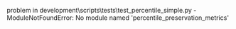 problem in development\scripts\tests\test_percentile_simple.py - ModuleNotFoundError: No module named 'percentile_preservation_metrics'
